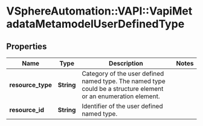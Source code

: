# VSphereAutomation::VAPI::VapiMetadataMetamodelUserDefinedType

## Properties
Name | Type | Description | Notes
------------ | ------------- | ------------- | -------------
**resource_type** | **String** | Category of the user defined named type. The named type could be a structure element or an enumeration element. | 
**resource_id** | **String** | Identifier of the user defined named type. | 


